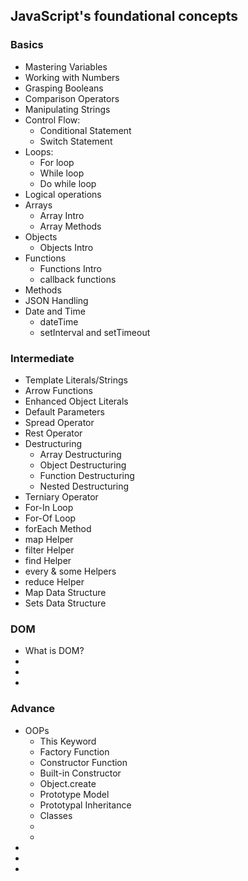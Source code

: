 <h2>JavaScript's foundational concepts</h2>
<h3>Basics</h3>
<ul> 
  <li>Mastering Variables</li>
  <li>Working with Numbers</li>
  <li>Grasping Booleans</li>
  <li> Comparison Operators</li>
  <li>Manipulating Strings</li>
  <li>Control Flow:
    <ul> 
      <li>Conditional Statement</li>
      <li>Switch Statement</li>
    </ul>
  </li>
  <li>Loops:
    <ul>
      <li>For loop</li>
      <li>While loop</li>
      <li>Do while loop</li>
    </ul>
  </li>
  <li>Logical operations</li>
  <li>Arrays
    <ul>
      <li>Array Intro</li>
      <li>Array Methods</li>
    </ul>
  </li>
  <li>Objects
    <ul>
      <li>Objects Intro</li>
    </ul>
  </li>
  <li>Functions
    <ul>
      <li>Functions Intro</li>
      <li>callback functions</li>
    </ul>
  </li>
  <li>Methods</li>
  <li>JSON Handling</li>
  <li>Date and Time
    <ul>
      <li>dateTime</li>
      <li>setInterval and setTimeout</li>
    </ul>
  </li>
</ul>
<h3>Intermediate</h3>
<ul>
  <li>Template Literals/Strings</li>
  <li>Arrow Functions</li>
  <li>Enhanced Object Literals</li>
  <li>Default Parameters </li>
  <li>Spread Operator</li>
  <li>Rest Operator</li>
  <li>Destructuring
    <ul>
      <li>Array Destructuring</li>
      <li>Object Destructuring</li>
      <li>Function Destructuring</li>
      <li>Nested Destructuring</li>
    </ul>
  </li>
  <li>Terniary Operator</li>
  <li>For-In Loop</li>
  <li>For-Of Loop</li>
  <li>forEach Method</li>
  <li>map Helper</li>
  <li>filter Helper</li>
  <li>find Helper</li>
  <li>every & some Helpers</li>
  <li>reduce Helper</li>
  <li>Map Data Structure</li>
  <li>Sets Data Structure</li>
</ul>
<h3>DOM</h3>
<ul>
  <li>What is DOM?</li>
  <li></li>
  <li></li>
  <li></li>
</ul>
<h3>Advance</h3>
<ul>
  <li> OOPs
    <ul>
      <li>This Keyword</li>
      <li>Factory Function</li>
      <li>Constructor Function</li>
      <li>Built-in Constructor</li>
      <li>Object.create</li>
      <li>Prototype Model</li>
      <li>Prototypal Inheritance</li>
      <li>Classes</li>
      <li></li>
      <li></li>
    </ul>
  </li>
  <li></li>
  <li></li>
  <li></li>
</ul>
